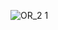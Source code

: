 ![OR_2 1](https://github.com/Gaby-M/Our_Roots/assets/116870006/e681bac7-0f45-4513-9650-bee7df814ab6)

